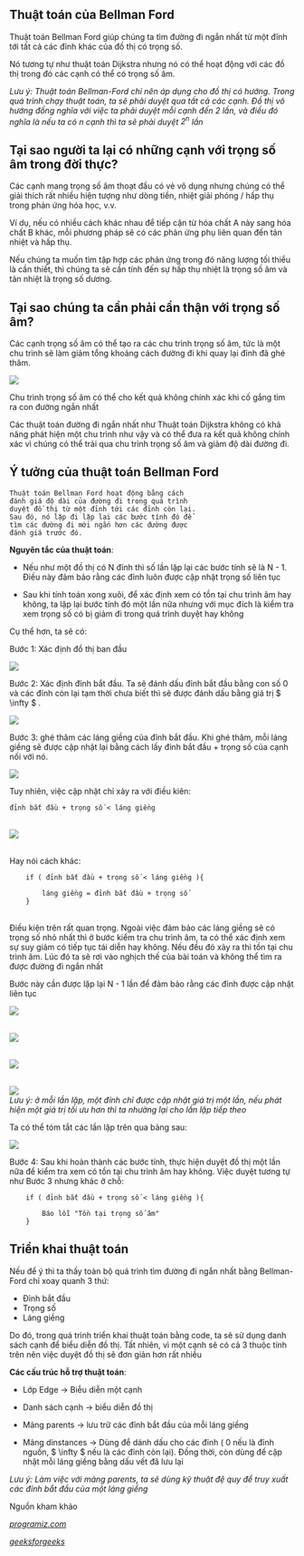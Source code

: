 ## Thuật toán của Bellman Ford

Thuật toán Bellman Ford giúp chúng ta tìm đường đi ngắn nhất từ ​​một đỉnh tới tất cả các đỉnh khác của đồ thị có trọng số.

Nó tương tự như thuật toán Dijkstra nhưng nó có thể hoạt động với các đồ thị trong đó các cạnh có thể có trọng số âm.

_Lưu ý: Thuật toán Bellman-Ford chỉ nên áp dụng cho đồ thị có hướng. Trong  quá trình chạy thuật toán, ta sẽ phải duyệt qua tất cả các cạnh. Đồ thị vô hướng đồng nghĩa với việc ta phải duyệt mỗi cạnh đến 2 lần, và điều đó nghĩa là nếu ta có n cạnh thì ta sẽ phải duyệt $2^n$ lần_

## Tại sao người ta lại có những cạnh với trọng số âm trong đời thực?
Các cạnh mang trọng số âm thoạt đầu có vẻ vô dụng nhưng chúng có thể giải thích rất nhiều hiện tượng như dòng tiền, nhiệt giải phóng / hấp thụ trong phản ứng hóa học, v.v.

Ví dụ, nếu có nhiều cách khác nhau để tiếp cận từ hóa chất A này sang hóa chất B khác, mỗi phương pháp sẽ có các phản ứng phụ liên quan đến tản nhiệt và hấp thụ.

Nếu chúng ta muốn tìm tập hợp các phản ứng trong đó năng lượng tối thiểu là cần thiết, thì chúng ta sẽ cần tính đến sự hấp thụ nhiệt là trọng số âm và tản nhiệt là trọng số dương.

## Tại sao chúng ta cần phải cẩn thận với trọng số âm?

Các cạnh trọng số âm có thể tạo ra các chu trình trọng số âm, tức là một chu trình sẽ làm giảm tổng khoảng cách đường đi khi quay lại đỉnh đã ghé thăm.

![](/pictures/bellman_fords_algorithm.png)

Chu trình trọng số âm có thể cho kết quả không chính xác khi cố gắng tìm ra con đường ngắn nhất

Các thuật toán đường đi ngắn nhất như Thuật toán Dijkstra không có khả năng phát hiện một chu trình như vậy và có thể đưa ra kết quả không chính xác vì chúng có thể trải qua chu trình trọng số âm và giảm độ dài đường đi.

## Ý tưởng của thuật toán Bellman Ford

    Thuật toán Bellman Ford hoạt động bằng cách
    đánh giá độ dài của đường đi trong quá trình
    duyệt đồ thị từ một đỉnh tới các đỉnh còn lại.
    Sau đó, nó lặp đi lặp lại các bước tính đó để
    tìm các đường đi mới ngắn hơn các đường được
    đánh giá trước đó.

__Nguyên tắc của thuật toán__:

-  Nếu như một đồ thị có N đỉnh thì số lần lặp lại các bước tính sẽ là N - 1. Điều này đảm bảo rằng các đỉnh luôn được cập nhật trọng số liên tục

-  Sau khi tính toán xong xuôi, để xác định xem có tồn tại chu trình âm hay không, ta lặp lại bước tính đó một lần nữa nhưng với mục đích là kiểm tra xem trọng số có bị giảm đi trong quá trình duyệt hay không

Cụ thể hơn, ta sẽ có:

Bước 1: Xác định đồ thị ban đầu


![](/pictures/step1.png)

Bước 2: Xác định đỉnh bắt đầu. Ta sẽ đánh dấu đỉnh bắt đầu bằng con số 0 và các đỉnh còn lại tạm thời chưa biết thì sẽ được đánh dấu bằng giá trị $ \infty $ . 


![](/pictures/step2.png)

Bước 3: ghé thăm các láng giềng của đỉnh bắt đầu. Khi ghé thăm, mỗi láng giềng sẽ được cập nhật lại bằng cách lấy đỉnh bắt đầu + trọng số của cạnh nối với nó. 

![](/pictures/step3.png)

Tuy nhiên, việc cập nhật chỉ xảy ra với điều kiên:

    đỉnh bắt đầu + trọng số < láng giềng

\
![](/pictures/condition.png)

\
Hay nói cách khác:
```
    if ( đỉnh bắt đầu + trọng số < láng giềng ){

        láng giềng = đỉnh bắt đầu + trọng số
    }
```
\
Điều kiện trên rất quan trọng. Ngoài việc đảm bảo các láng giềng sẽ có trọng số nhỏ nhất thì ở bước kiểm tra chu trình âm, ta có thể xác định xem sự suy giảm có tiếp tục tái diễn hay không. Nếu đều đó xảy ra thì tồn tại chu trình âm. Lúc đó ta sẽ rơi vào nghịch thế của bài toán và không thể tìm ra được đường đi ngắn nhất

Bước này cần được lặp lại N - 1 lần để đảm bảo rằng các đỉnh được cập nhật liên tục

![](/pictures/step3.1.png)

\
![](/pictures/step3.2.png)

\
![](/pictures/step3.3.png)

\
![](/pictures/step3.4.png)
\
_Lưu ý: ở mỗi lần lặp, một đỉnh chỉ được cập nhật giá trị một lần, nếu phát hiện một giá trị tối ưu hơn thì ta nhường lại cho lần lặp tiếp theo_

Ta có thể tóm tắt các lần lặp trên qua bảng sau:

![](/pictures/table.png)

Bước 4: Sau khi hoàn thành các bước tính, thực hiện duyệt đồ thị một lần nữa để kiểm tra xem có tồn tại chu trình âm hay không. Việc duyệt tương tự như Bước 3 nhưng khác ở chỗ:

```
    if ( đỉnh bắt đầu + trọng số < láng giềng ){

        Báo lỗi "Tồn tại trọng số âm"
    }
```


## Triển khai thuật toán

Nếu để ý thì ta thấy toàn bộ quá trình tìm đường đi ngắn nhất bằng Bellman-Ford chỉ xoay quanh 3 thứ:

-   Đỉnh bắt đầu
-   Trọng số
-   Láng giềng

Do đó, trong quá trình triển khai thuật toán bằng code, ta sẽ sử dụng danh sách cạnh để biểu diễn đồ thị. Tất nhiên, vì một cạnh sẽ có cả 3 thuộc tính trên nên việc duyệt đồ thị sẽ đơn giản hơn rất nhiều 

__Các cấu trúc hỗ trợ thuật toán__:
- Lớp Edge → Biễu diễn một cạnh

- Danh sách cạnh → biểu diễn đồ thị

- Mảng parents → lưu trữ các đỉnh bắt đầu của mỗi láng 
giềng

- Mảng dinstances → Dùng để dánh dấu cho các đỉnh ( 0 nếu là đỉnh nguồn, $ \infty $ nếu là các đỉnh còn lại). Đồng thời, còn dùng để cập nhật mỗi láng giềng bằng dấu vết đã lưu lại 

_Lưu ý: Làm việc với mảng parents, ta sẽ dùng kỹ thuật đệ quy để truy xuất các đỉnh bắt đầu của một láng giềng_


Nguồn kham khảo

[_programiz.com_](https://www.programiz.com/dsa/bellman-ford-algorithm)

[_geeksforgeeks_](https://www.geeksforgeeks.org/bellman-ford-algorithm-dp-23/)